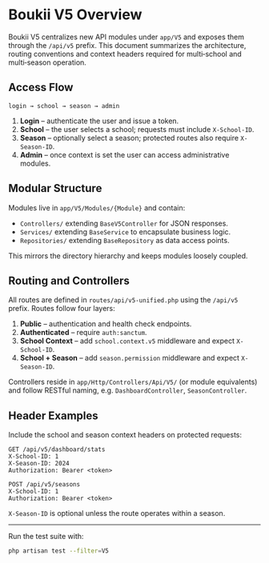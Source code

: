 # Boukii V5 Overview

Boukii V5 centralizes new API modules under `app/V5` and exposes them through the `/api/v5` prefix.
This document summarizes the architecture, routing conventions and context headers required for multi‑school and multi‑season operation.

## Access Flow

```text
login → school → season → admin
```

1. **Login** – authenticate the user and issue a token.
2. **School** – the user selects a school; requests must include `X-School-ID`.
3. **Season** – optionally select a season; protected routes also require `X-Season-ID`.
4. **Admin** – once context is set the user can access administrative modules.

## Modular Structure

Modules live in `app/V5/Modules/{Module}` and contain:

- `Controllers/` extending `BaseV5Controller` for JSON responses.
- `Services/` extending `BaseService` to encapsulate business logic.
- `Repositories/` extending `BaseRepository` as data access points.

This mirrors the directory hierarchy and keeps modules loosely coupled.

## Routing and Controllers

All routes are defined in `routes/api/v5-unified.php` using the `/api/v5` prefix.
Routes follow four layers:

1. **Public** – authentication and health check endpoints.
2. **Authenticated** – require `auth:sanctum`.
3. **School Context** – add `school.context.v5` middleware and expect `X-School-ID`.
4. **School + Season** – add `season.permission` middleware and expect `X-Season-ID`.

Controllers reside in `app/Http/Controllers/Api/V5/` (or module equivalents) and follow RESTful naming, e.g. `DashboardController`, `SeasonController`.

## Header Examples

Include the school and season context headers on protected requests:

```http
GET /api/v5/dashboard/stats
X-School-ID: 1
X-Season-ID: 2024
Authorization: Bearer <token>
```

```http
POST /api/v5/seasons
X-School-ID: 1
Authorization: Bearer <token>
```

`X-Season-ID` is optional unless the route operates within a season.

---

Run the test suite with:

```bash
php artisan test --filter=V5
```
